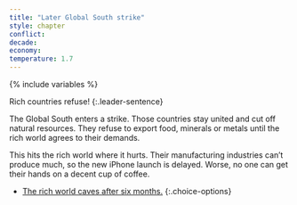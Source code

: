 ```yaml
---
title: "Later Global South strike"
style: chapter
conflict: 
decade: 
economy: 
temperature: 1.7
---
```


{% include variables %}

Rich countries refuse!
{:.leader-sentence}

The Global South enters a strike. Those countries stay united and cut off natural resources. They refuse to export food, minerals or metals until the rich world agrees to their demands.

This hits the rich world where it hurts. Their manufacturing industries can’t produce much, so the new iPhone launch is delayed. Worse, no one can get their hands on a decent cup of coffee.

- [The rich world caves after six months.](chapter_global-climate-fund.html)
{:.choice-options}
